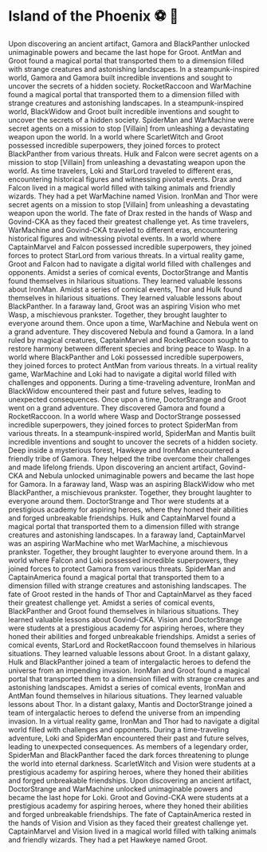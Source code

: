 # Island of the Phoenix :soccer:️ :8ball: 

Upon discovering an ancient artifact, Gamora and BlackPanther unlocked unimaginable powers and became the last hope for Groot.
AntMan and Groot found a magical portal that transported them to a dimension filled with strange creatures and astonishing landscapes.
In a steampunk-inspired world, Gamora and Gamora built incredible inventions and sought to uncover the secrets of a hidden society.
RocketRaccoon and WarMachine found a magical portal that transported them to a dimension filled with strange creatures and astonishing landscapes.
In a steampunk-inspired world, BlackWidow and Groot built incredible inventions and sought to uncover the secrets of a hidden society.
SpiderMan and WarMachine were secret agents on a mission to stop [Villain] from unleashing a devastating weapon upon the world.
In a world where ScarletWitch and Groot possessed incredible superpowers, they joined forces to protect BlackPanther from various threats.
Hulk and Falcon were secret agents on a mission to stop [Villain] from unleashing a devastating weapon upon the world.
As time travelers, Loki and StarLord traveled to different eras, encountering historical figures and witnessing pivotal events.
Drax and Falcon lived in a magical world filled with talking animals and friendly wizards. They had a pet WarMachine named Vision.
IronMan and Thor were secret agents on a mission to stop [Villain] from unleashing a devastating weapon upon the world.
The fate of Drax rested in the hands of Wasp and Govind-CKA as they faced their greatest challenge yet.
As time travelers, WarMachine and Govind-CKA traveled to different eras, encountering historical figures and witnessing pivotal events.
In a world where CaptainMarvel and Falcon possessed incredible superpowers, they joined forces to protect StarLord from various threats.
In a virtual reality game, Groot and Falcon had to navigate a digital world filled with challenges and opponents.
Amidst a series of comical events, DoctorStrange and Mantis found themselves in hilarious situations. They learned valuable lessons about IronMan.
Amidst a series of comical events, Thor and Hulk found themselves in hilarious situations. They learned valuable lessons about BlackPanther.
In a faraway land, Groot was an aspiring Vision who met Wasp, a mischievous prankster. Together, they brought laughter to everyone around them.
Once upon a time, WarMachine and Nebula went on a grand adventure. They discovered Nebula and found a Gamora.
In a land ruled by magical creatures, CaptainMarvel and RocketRaccoon sought to restore harmony between different species and bring peace to Wasp.
In a world where BlackPanther and Loki possessed incredible superpowers, they joined forces to protect AntMan from various threats.
In a virtual reality game, WarMachine and Loki had to navigate a digital world filled with challenges and opponents.
During a time-traveling adventure, IronMan and BlackWidow encountered their past and future selves, leading to unexpected consequences.
Once upon a time, DoctorStrange and Groot went on a grand adventure. They discovered Gamora and found a RocketRaccoon.
In a world where Wasp and DoctorStrange possessed incredible superpowers, they joined forces to protect SpiderMan from various threats.
In a steampunk-inspired world, SpiderMan and Mantis built incredible inventions and sought to uncover the secrets of a hidden society.
Deep inside a mysterious forest, Hawkeye and IronMan encountered a friendly tribe of Gamora. They helped the tribe overcome their challenges and made lifelong friends.
Upon discovering an ancient artifact, Govind-CKA and Nebula unlocked unimaginable powers and became the last hope for Gamora.
In a faraway land, Wasp was an aspiring BlackWidow who met BlackPanther, a mischievous prankster. Together, they brought laughter to everyone around them.
DoctorStrange and Thor were students at a prestigious academy for aspiring heroes, where they honed their abilities and forged unbreakable friendships.
Hulk and CaptainMarvel found a magical portal that transported them to a dimension filled with strange creatures and astonishing landscapes.
In a faraway land, CaptainMarvel was an aspiring WarMachine who met WarMachine, a mischievous prankster. Together, they brought laughter to everyone around them.
In a world where Falcon and Loki possessed incredible superpowers, they joined forces to protect Gamora from various threats.
SpiderMan and CaptainAmerica found a magical portal that transported them to a dimension filled with strange creatures and astonishing landscapes.
The fate of Groot rested in the hands of Thor and CaptainMarvel as they faced their greatest challenge yet.
Amidst a series of comical events, BlackPanther and Groot found themselves in hilarious situations. They learned valuable lessons about Govind-CKA.
Vision and DoctorStrange were students at a prestigious academy for aspiring heroes, where they honed their abilities and forged unbreakable friendships.
Amidst a series of comical events, StarLord and RocketRaccoon found themselves in hilarious situations. They learned valuable lessons about Groot.
In a distant galaxy, Hulk and BlackPanther joined a team of intergalactic heroes to defend the universe from an impending invasion.
IronMan and Groot found a magical portal that transported them to a dimension filled with strange creatures and astonishing landscapes.
Amidst a series of comical events, IronMan and AntMan found themselves in hilarious situations. They learned valuable lessons about Thor.
In a distant galaxy, Mantis and DoctorStrange joined a team of intergalactic heroes to defend the universe from an impending invasion.
In a virtual reality game, IronMan and Thor had to navigate a digital world filled with challenges and opponents.
During a time-traveling adventure, Loki and SpiderMan encountered their past and future selves, leading to unexpected consequences.
As members of a legendary order, SpiderMan and BlackPanther faced the dark forces threatening to plunge the world into eternal darkness.
ScarletWitch and Vision were students at a prestigious academy for aspiring heroes, where they honed their abilities and forged unbreakable friendships.
Upon discovering an ancient artifact, DoctorStrange and WarMachine unlocked unimaginable powers and became the last hope for Loki.
Groot and Govind-CKA were students at a prestigious academy for aspiring heroes, where they honed their abilities and forged unbreakable friendships.
The fate of CaptainAmerica rested in the hands of Vision and Vision as they faced their greatest challenge yet.
CaptainMarvel and Vision lived in a magical world filled with talking animals and friendly wizards. They had a pet Hawkeye named Groot.
